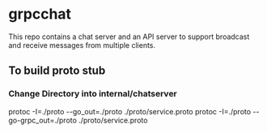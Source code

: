 # grpcchat
This repo contains a chat server and an API server to support broadcast and receive messages from multiple clients.

## To build proto stub
### Change Directory into internal/chatserver
protoc -I=./proto --go_out=./proto ./proto/service.proto
protoc -I=./proto --go-grpc_out=./proto ./proto/service.proto



